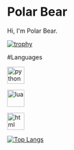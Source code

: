 # Polar Bear
Hi, I'm Polar Bear.

[![trophy](https://github-profile-trophy.vercel.app/?username=lPolarBearl)](https://github.com/ryo-ma/github-profile-trophy)

#Languages

<p align="left"> <a href="https://www.python.org/" target="_blank" rel="noreferrer"> <img src="https://upload.wikimedia.org/wikipedia/commons/thumb/a/a8/Yellow-headed_albino_reticulated_python.jpg/128px-Yellow-headed_albino_reticulated_python.jpg" alt="python" width="40" height="40"/> </a>
<p align="left"> <a href="https://www.lua.org/" target="_blank" rel="noreferrer"> <img src="https://upload.wikimedia.org/wikipedia/commons/thumb/c/cf/Lua-Logo.svg/600px-Lua-Logo.svg.png?20150107024942" alt="lua" width="40" height="40"/> </a>
<p align="left"> <a href="https://en.wikipedia.org/wiki/HTML" target="_blank" rel="noreferrer"> <img src="https://upload.wikimedia.org/wikipedia/commons/thumb/8/80/HTML5_logo_resized.svg/424px-HTML5_logo_resized.svg.png?20141116201733" alt="html" width="40" height="40"/> </a>

[![Top Langs](https://github-readme-stats.vercel.app/api/top-langs/?username=lPolarBearl)](https://github.com/anuraghazra/github-readme-stats)
